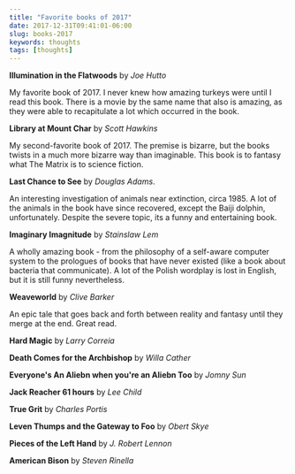```yaml
---
title: "Favorite books of 2017"
date: 2017-12-31T09:41:01-06:00
slug: books-2017
keywords: thoughts
tags: [thoughts]
---
```


**Illumination in the Flatwoods** by *Joe Hutto*

My favorite book of 2017. I never knew how amazing turkeys were until I read this book. There is a movie by the same name that also is amazing, as they were able to recapitulate a lot which occurred in the book.

**Library at Mount Char** by *Scott Hawkins*

My second-favorite book of 2017. The premise is bizarre, but the books twists in a much more bizarre way than imaginable. This book is to fantasy what The Matrix is to science fiction.

**Last Chance to See** by *Douglas Adams*. 

An interesting investigation of animals near extinction, circa 1985. A lot of the animals in the book have since recovered, except the Baiji dolphin, unfortunately. Despite the severe topic, its a funny and entertaining book.

**Imaginary Imagnitude** by *Stainslaw Lem*

A wholly amazing book - from the philosophy of a self-aware computer system to the prologues of books that have never existed (like a book about bacteria that communicate). A lot of the Polish wordplay is lost in English, but it is still funny nevertheless.

**Weaveworld** by *Clive Barker*

An epic tale that goes back and forth between reality and fantasy until they merge at the end. Great read.



**Hard Magic** by *Larry Correia*

**Death Comes for the Archbishop** by *Willa Cather*

**Everyone's An Aliebn when you're an Aliebn Too** by *Jomny Sun*

**Jack Reacher 61 hours** by *Lee Child*

**True Grit** by *Charles Portis*

**Leven Thumps and the Gateway to Foo** by *Obert Skye*

**Pieces of the Left Hand** by *J. Robert Lennon*

**American Bison** by *Steven Rinella*
